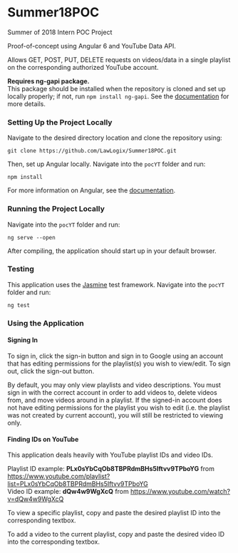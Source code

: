 # Summer18POC
Summer of 2018 Intern POC Project

Proof-of-concept using Angular 6 and YouTube Data API.

Allows GET, POST, PUT, DELETE requests on videos/data in a single playlist on the corresponding authorized YouTube account.

**Requires ng-gapi package.**<br />
This package should be installed when the repository is cloned and set up locally properly; if not, run `npm install ng-gapi`. See the [documentation](https://github.com/rubenCodeforges/ng-gapi) for more details.

### Setting Up the Project Locally

Navigate to the desired directory location and clone the repository using:
```
git clone https://github.com/LawLogix/Summer18POC.git
```
Then, set up Angular locally. Navigate into the `pocYT` folder and run:
```
npm install
```
For more information on Angular, see the [documentation](https://angular.io/guide/setup).

### Running the Project Locally

Navigate into the `pocYT` folder and run:
```
ng serve --open
```
After compiling, the application should start up in your default browser.

### Testing

This application uses the [Jasmine](https://jasmine.github.io/2.4/introduction.html) test framework. Navigate into the `pocYT` folder and run:
```
ng test
```

### Using the Application

#### Signing In

To sign in, click the sign-in button and sign in to Google using an account that has editing permissions for the playlist(s) you wish to view/edit. To sign out, click the sign-out button.

By default, you may only view playlists and video descriptions. You must sign in with the correct account in order to add videos to, delete videos from, and move videos around in a playlist. If the signed-in account does not have editing permissions for the playlist you wish to edit (i.e. the playlist was not created by current account), you will still be restricted to viewing only.

#### Finding IDs on YouTube

This application deals heavily with YouTube playlist IDs and video IDs.

Playlist ID example: **PLx0sYbCqOb8TBPRdmBHs5Iftvv9TPboYG** from https://www.youtube.com/playlist?list=PLx0sYbCqOb8TBPRdmBHs5Iftvv9TPboYG<br />
Video ID example: **dQw4w9WgXcQ** from https://www.youtube.com/watch?v=dQw4w9WgXcQ

To view a specific playlist, copy and paste the desired playlist ID into the corresponding textbox.

To add a video to the current playlist, copy and paste the desired video ID into the corresponding textbox.